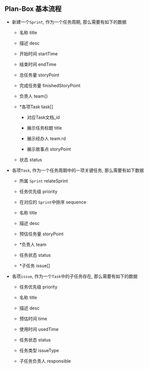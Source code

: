## Plan-Box 基本流程

+ 新建一个`Sprint`, 作为一个任务周期, 那么需要有如下的数据

  + 名称 title

  + 描述 desc

  + 开始时间 startTime

  + 结束时间 endTime

  + 总任务量 storyPoint

  + 完成任务量 finishedStoryPoint

  + 负责人 team{}

  + *各项Task task[]

    + 对应Task文档_id

    + 展示任务标题 title

    + 展示经办人 team.rd

    + 展示故事点 storyPoint
  
  + 状态 status

+ 各项`Task`, 作为一个任务周期中的一项关键任务, 那么需要有如下数据

  + 所属 `Sprint` relateSprint

  + 任务优先级 priority

  + 在对应的 `Sprint`中排序 sequence

  + 名称 title

  + 描述 desc

  + 预估任务量 storyPoint

  + *负责人 team

  + 任务状态 status

  + *子任务 issue[]

+ 各项`issue`, 作为一个`Task`中的子任务存在, 那么需要有如下的数据

  + 任务优先级 priority

  + 名称 title

  + 描述 desc

  + 预估时间 time

  + 使用时间 usedTime

  + 任务状态 status

  + 任务类型 issueType

  + 子任务负责人 responsible

